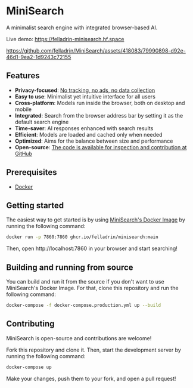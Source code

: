 # MiniSearch

A minimalist search engine with integrated browser-based AI.

Live demo: https://felladrin-minisearch.hf.space

https://github.com/felladrin/MiniSearch/assets/418083/79990898-d92e-46d1-9ea2-1d9243c72155

## Features

- **Privacy-focused**: [No tracking, no ads, no data collection](https://docs.searxng.org/own-instance.html#how-does-searxng-protect-privacy)
- **Easy to use**: Minimalist yet intuitive interface for all users
- **Cross-platform**: Models run inside the browser, both on desktop and mobile
- **Integrated**: Search from the browser address bar by setting it as the default search engine
- **Time-saver**: AI responses enhanced with search results
- **Efficient**: Models are loaded and cached only when needed
- **Optimized**: Aims for the balance between size and performance
- **Open-source**: [The code is available for inspection and contribution at GitHub](https://github.com/felladrin/MiniSearch)

## Prerequisites

- [Docker](https://docs.docker.com/get-docker/)

## Getting started

The easiest way to get started is by using [MiniSearch's Docker Image](https://github.com/felladrin/MiniSearch/pkgs/container/minisearch) by running the following command:

```bash
docker run -p 7860:7860 ghcr.io/felladrin/minisearch:main
```

Then, open http://localhost:7860 in your browser and start searching!

## Building and running from source

You can build and run it from the source if you don't want to use MiniSearch's Docker Image. For that, clone this repository and run the following command:

```bash
docker-compose -f docker-compose.production.yml up --build
```

## Contributing

MiniSearch is open-source and contributions are welcome!

Fork this repository and clone it. Then, start the development server by running the following command:

```bash
docker-compose up
```

Make your changes, push them to your fork, and open a pull request!
